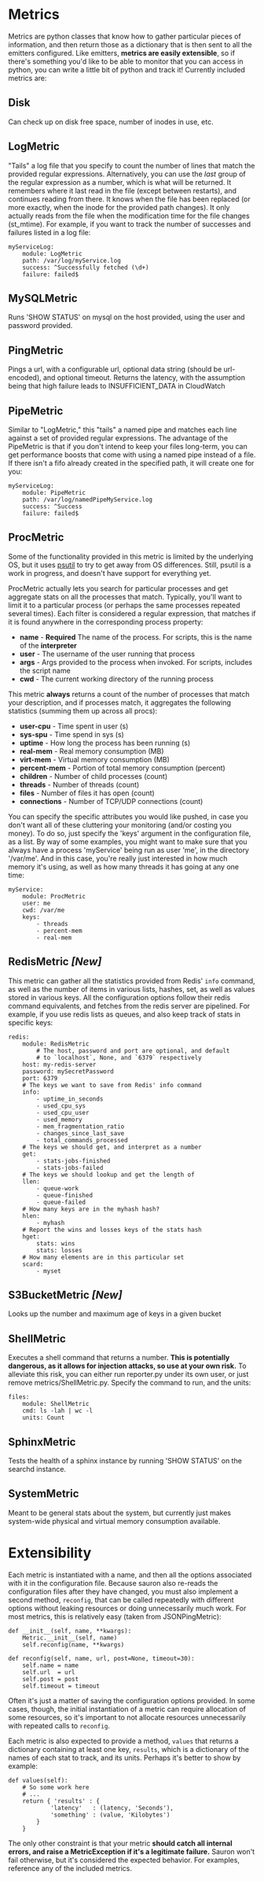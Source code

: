 Metrics
=======

Metrics are python classes that know how to gather particular pieces of information, and
then return those as a dictionary that is then sent to all the emitters configured. Like
emitters, __metrics are easily extensible__, so if there's something you'd like to be able
to monitor that you can access in python, you can write a little bit of python and track it!
Currently included metrics are:

Disk
----

Can check up on disk free space, number of inodes in use, etc.

LogMetric
---------

"Tails" a log file that you specify to count the number of lines that match the provided
regular expressions. Alternatively, you can use the _last_ group of the regular expression
as a number, which is what will be returned. It remembers where it last read in the file
(except between restarts), and continues reading from there. It knows when the file has
been replaced (or more exactly, when the inode for the provided path changes). It only
actually reads from the file when the modification time for the file changes (st\_mtime).
For example, if you want to track the number of successes and failures listed in a log file:

	myServiceLog:
		module: LogMetric
		path: /var/log/myService.log
		success: ^Successfully fetched (\d+)
		failure: failed$

MySQLMetric
-----------

Runs 'SHOW STATUS' on mysql on the host provided, using the user and password provided.

PingMetric
----------

Pings a url, with a configurable url, optional data string (should be url-encoded), and
optional timeout. Returns the latency, with the assumption being that high failure leads
to INSUFFICIENT\_DATA in CloudWatch

PipeMetric
----------

Similar to "LogMetric," this "tails" a named pipe and matches each line against a set of
provided regular expressions. The advantage of the PipeMetric is that if you don't intend
to keep your files long-term, you can get performance boosts that come with using a named
pipe instead of a file. If there isn't a fifo already created in the specified path, it will
create one for you:

	myServiceLog:
		module: PipeMetric
		path: /var/log/namedPipeMyService.log
		success: ^Success
		failure: failed$

ProcMetric
----------

Some of the functionality provided in this metric is limited by the underlying OS, but it
uses [psutil](http://code.google.com/p/psutil/) to try to get away from OS differences.
Still, psutil is a work in progress, and doesn't have support for everything yet.

ProcMetric actually lets you search for particular processes and get aggregate stats on all
the processes that match. Typically, you'll want to limit it to a particular process (or
perhaps the same processes repeated several times). Each filter is considered a regular
expression, that matches if it is found anywhere in the corresponding process property:

* __name__ - __Required__ The name of the process. For scripts, this is the name of the __interpreter__
* __user__ - The username of the user running that process
* __args__ - Args provided to the process when invoked. For scripts, includes the script name
* __cwd__  - The current working directory of the running process

This metric __always__ returns a count of the number of processes that match your description,
and if processes match, it aggregates the following statistics (summing them up across all procs):

* __user-cpu__ - Time spent in user (s)
* __sys-spu__  - Time spend in sys (s)
* __uptime__   - How long the process has been running (s)
* __real-mem__ - Real memory consumption (MB)
* __virt-mem__ - Virtual memory consumption (MB)
* __percent-mem__ - Portion of total memory consumption (percent)
* __children__ - Number of child processes (count)
* __threads__  - Number of threads (count)
* __files__    - Number of files it has open (count)
* __connections__ - Number of TCP/UDP connections (count)

You can specify the specific attributes you would like pushed, in case you
don't want all of these cluttering your monitoring (and/or costing you money). To do so, just
specify the 'keys' argument in the configuration file, as a list. By way of
some examples, you might want to make sure that you always have a process 'myService' being
run as user 'me', in the directory '/var/me'. And in this case, you're really just interested
in how much memory it's using, as well as how many threads it has going at any one time:

	myService:
		module: ProcMetric
		user: me
		cwd: /var/me
		keys:
			- threads
			- percent-mem
			- real-mem

RedisMetric _[New]_
-------------------

This metric can gather all the statistics provided from Redis' `info` command, as well
as the number of items in various lists, hashes, set, as well as values stored in various
keys. All the configuration options follow their redis command equivalents, and fetches
from the redis server are pipelined. For example, if you use redis lists as queues, and
also keep track of stats in specific keys:

	redis:
	    module: RedisMetric
			# The host, password and port are optional, and default
			# to `localhost`, None, and `6379` respectively
	    host: my-redis-server
	    password: mySecretPassword
	    port: 6379
	    # The keys we want to save from Redis' info command
	    info:
	        - uptime_in_seconds
	        - used_cpu_sys
	        - used_cpu_user
	        - used_memory
	        - mem_fragmentation_ratio
	        - changes_since_last_save
	        - total_commands_processed
	    # The keys we should get, and interpret as a number
	    get:
	        - stats-jobs-finished
	        - stats-jobs-failed
	    # The keys we should lookup and get the length of
	    llen:
	        - queue-work
	        - queue-finished
	        - queue-failed
	    # How many keys are in the myhash hash?
	    hlen:
	        - myhash
	    # Report the wins and losses keys of the stats hash
	    hget:
	        stats: wins
	        stats: losses
	    # How many elements are in this particular set
	    scard:
	        - myset

S3BucketMetric _[New]_
----------------------

Looks up the number and maximum age of keys in a given bucket

ShellMetric
-----------

Executes a shell command that returns a number. __This is potentially dangerous, as it
allows for injection attacks, so use at your own risk.__ To alleviate this risk, you can
either run reporter.py under its own user, or just remove metrics/ShellMetric.py.
Specify the command to run, and the units:

	files:
		module: ShellMetric
		cmd: ls -lah | wc -l
		units: Count

SphinxMetric
------------

Tests the health of a sphinx instance by running 'SHOW STATUS' on the searchd instance.

SystemMetric
------------

Meant to be general stats about the system, but currently just makes system-wide physical
and virtual memory consumption available.

Extensibility
=============

Each metric is instantiated with a name, and then all the options associated with it in 
the configuration file. Because sauron also re-reads the configuration files after they
have changed, you must also implement a second method, `reconfig`, that can be called 
repeatedly with different options without leaking resources or doing unnecessarily much
work. For most metrics, this is relatively easy (taken from JSONPingMetric):

	def __init__(self, name, **kwargs):
		Metric.__init__(self, name)
		self.reconfig(name, **kwargs)

	def reconfig(self, name, url, post=None, timeout=30):
		self.name = name
		self.url  = url
		self.post = post
		self.timeout = timeout

Often it's just a matter of saving the configuration options provided. In some cases, though,
the initial instantiation of a metric can require allocation of some resources, so it's
important to not allocate resources unnecessarily with repeated calls to `reconfig`.

Each metric is also expected to provide a method, `values` that returns a dictionary
containing at least one key, `results`, which is a dictionary of the names of each stat
to track, and its units. Perhaps it's better to show by example:

	def values(self):
		# So some work here
		# ...
		return { 'results' : {
				'latency'   : (latency, 'Seconds'),
				'something' : (value, 'Kilobytes')
			}
		}

The only other constraint is that your metric __should catch all internal errors, and 
raise a MetricException if it's a legitimate failure.__ Sauron won't fail otherwise,
but it's considered the expected behavior. For examples, reference any of the included
metrics.